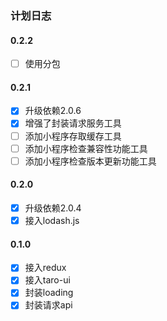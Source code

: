 ### 计划日志

#### 0.2.2
- [ ] 使用分包

#### 0.2.1
- [x] 升级依赖2.0.6
- [x] 增强了封装请求服务工具
- [ ] 添加小程序存取缓存工具
- [ ] 添加小程序检查兼容性功能工具
- [ ] 添加小程序检查版本更新功能工具

#### 0.2.0
- [x] 升级依赖2.0.4
- [x] 接入lodash.js

#### 0.1.0
- [x] 接入redux
- [x] 接入taro-ui
- [x] 封装loading
- [x] 封装请求api
